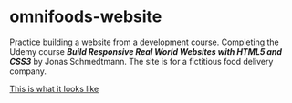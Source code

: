 # omnifoods-website
Practice building a website from a development course.
Completing the Udemy course ***Build Responsive Real World Websites with HTML5 and CSS3*** by
Jonas Schmedtmann.
The site is for a fictitious food delivery company.

[This is what it looks like](https://mrhallonline.github.io/omnifoods-website/)
